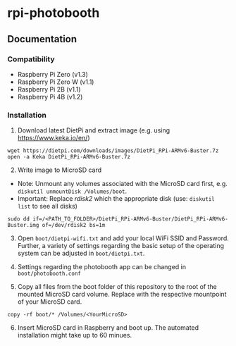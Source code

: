 # rpi-photobooth

## Documentation

### Compatibility
- Raspberry Pi Zero (v1.3)
- Raspberry Pi Zero W (v1.1)
- Raspberry Pi 2B (v1.1)
- Raspberry Pi 4B (v1.2)

### Installation

1. Download latest DietPi and extract image (e.g. using https://www.keka.io/en/) 

```
wget https://dietpi.com/downloads/images/DietPi_RPi-ARMv6-Buster.7z
open -a Keka DietPi_RPi-ARMv6-Buster.7z
```

2. Write image to MicroSD card

- Note: Unmount any volumes associated with the MicroSD card first, e.g. `diskutil unmountDisk /Volumes/boot`.
- Important: Replace *rdisk2* which the appropriate disk (use: `diskutil list` to see all disks)
```
sudo dd if=/<PATH_TO_FOLDER>/DietPi_RPi-ARMv6-Buster/DietPi_RPi-ARMv6-Buster.img of=/dev/rdisk2 bs=1m
```

3. Open `boot/dietpi-wifi.txt` and add your local WiFi SSID and Password. Further, a variety of settings regarding the basic setup of the operating system can be adjusted in `boot/dietpi.txt`.

4. Settings regarding the photobooth app can be changed in `boot/photobooth.conf`

5. Copy all files from the boot folder of this repository to the root of the mounted MicroSD card volume. Replace <YourMicroSD> with the respective mountpoint of your MicroSD card.

```
copy -rf boot/* /Volumes/<YourMicroSD>
```

6. Insert MicroSD card in Raspberry and boot up. The automated installation might take up to 60 minues.
